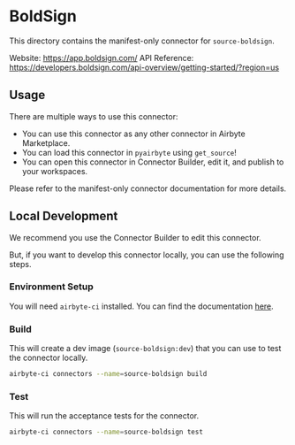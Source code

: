 # BoldSign
This directory contains the manifest-only connector for `source-boldsign`.

Website: https://app.boldsign.com/
API Reference: https://developers.boldsign.com/api-overview/getting-started/?region=us

## Usage
There are multiple ways to use this connector:
- You can use this connector as any other connector in Airbyte Marketplace.
- You can load this connector in `pyairbyte` using `get_source`!
- You can open this connector in Connector Builder, edit it, and publish to your workspaces.

Please refer to the manifest-only connector documentation for more details.

## Local Development
We recommend you use the Connector Builder to edit this connector.

But, if you want to develop this connector locally, you can use the following steps.

### Environment Setup
You will need `airbyte-ci` installed. You can find the documentation [here](airbyte-ci).

### Build
This will create a dev image (`source-boldsign:dev`) that you can use to test the connector locally.
```bash
airbyte-ci connectors --name=source-boldsign build
```

### Test
This will run the acceptance tests for the connector.
```bash
airbyte-ci connectors --name=source-boldsign test
```

